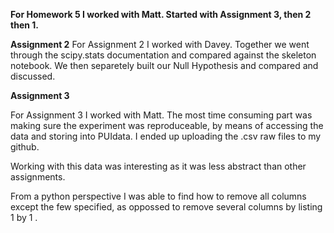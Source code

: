 __For Homework 5 I worked with Matt. Started with Assignment 3, then 2 then 1.__

__Assignment 2__
For Assignment 2 I worked with Davey. Together we went through the scipy.stats documentation and compared against the skeleton notebook. We then separetely built our Null Hypothesis and compared and discussed.

__Assignment 3__

For Assignment 3 I worked with Matt.
The most time consuming part was making sure the experiment was reproduceable, by means of accessing the data and storing into PUIdata. I ended up uploading the .csv raw files to my github. 

Working with this data was interesting as it was less abstract than other assignments.

From a python perspective I was able to find how to remove all columns except the few specified, as oppossed to remove several columns by listing 1 by 1 . 

